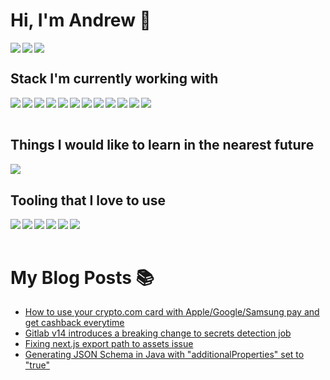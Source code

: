# Hi, I'm Andrew 👋
<img align="left" src="https://github-readme-stats.vercel.app/api?username=azakordonets&count_private=true&layout=compact&show_icons=true&title_color=ffffff&icon_color=34abeb&text_color=daf7dc&bg_color=151515"/>
<img align="left" src="https://github-readme-stats.vercel.app/api/wakatime?username=biercoff&layout=compact&show_icons=true&title_color=ffffff&icon_color=34abeb&text_color=daf7dc&bg_color=151515"/>
<img src="https://github-readme-stats.vercel.app/api/top-langs/?username=anuraghazra&langs_count=8&show_icons=true&title_color=ffffff&icon_color=34abeb&text_color=daf7dc&bg_color=151515"/> 

## Stack I'm currently working with
<img align="left" src="https://img.shields.io/badge/AWS-%23FF9900.svg?style=for-the-badge&logo=amazon-aws&logoColor=white"/>
<img align="left" src="https://img.shields.io/badge/django-%23092E20.svg?style=for-the-badge&logo=django&logoColor=white"/>
<img align="left" src="https://img.shields.io/badge/NPM-%23000000.svg?style=for-the-badge&logo=npm&logoColor=white"/>
<img align="left" src="https://img.shields.io/badge/node.js-6DA55F?style=for-the-badge&logo=node.js&logoColor=white"/>
<img align="left" src="https://img.shields.io/badge/python-3670A0?style=for-the-badge&logo=python&logoColor=ffdd54"/>
<img align="left" src="https://img.shields.io/badge/java-%23ED8B00.svg?style=for-the-badge&logo=java&logoColor=white"/>
<img align="left" src="https://img.shields.io/badge/go-%2300ADD8.svg?style=for-the-badge&logo=go&logoColor=white"/>
<img align="left" src="https://img.shields.io/badge/typescript-%23007ACC.svg?style=for-the-badge&logo=typescript&logoColor=white"/>
<img align="left" src="https://img.shields.io/badge/gitlab%20ci-%23181717.svg?style=for-the-badge&logo=gitlab&logoColor=white"/>
<img align="left" src="https://img.shields.io/badge/-jest-%23C21325?style=for-the-badge&logo=jest&logoColor=white"/>
<img align="left" src="https://img.shields.io/badge/-cypress-%23E5E5E5?style=for-the-badge&logo=cypress&logoColor=058a5e"/>
<img align="left" src="https://img.shields.io/badge/datadog-%23632CA6.svg?style=for-the-badge&logo=datadog&logoColor=white"/>
<br/>
<br/>

## Things I would like to learn in the nearest future
<img align="left" src="https://img.shields.io/badge/rust-%23000000.svg?style=for-the-badge&logo=rust&logoColor=white"/>
<br/>

## Tooling that I love to use
<img align="left" src="https://img.shields.io/badge/GoLand-0f0f0f?&style=for-the-badge&logo=goland&logoColor=white"/>
<img align="left" src="https://img.shields.io/badge/IntelliJIDEA-000000.svg?style=for-the-badge&logo=intellij-idea&logoColor=white"/>
<img align="left" src="https://img.shields.io/badge/pycharm-143?style=for-the-badge&logo=pycharm&logoColor=black&color=black&labelColor=green"/>
<img align="left" src="https://img.shields.io/badge/webstorm-143?style=for-the-badge&logo=webstorm&logoColor=white&color=black"/>
<img align="left" src="https://img.shields.io/badge/sublime_text-%23575757.svg?style=for-the-badge&logo=sublime-text&logoColor=important"/>
<img align="left" src="https://img.shields.io/badge/Visual%20Studio%20Code-0078d7.svg?style=for-the-badge&logo=visual-studio-code&logoColor=white"/>
<br/>
<br/>

# My Blog Posts 📚
<!-- BLOG-POST-LIST:START -->
- [How to use your crypto.com card with Apple/Google/Samsung pay and get cashback everytime](https://biercoff.com/how-to-add-cryptocom-card-to-apple-pay/)
- [Gitlab v14 introduces a breaking change to secrets detection job](https://biercoff.com/gitlab-v14-introduces-a-breaking-change-to-secrets-detection-templates/)
- [Fixing next.js export path to assets issue](https://biercoff.com/fixing-next-js-export-path-to-assets-issue/)
- [Generating JSON Schema in Java with &quot;additionalProperties&quot; set to &quot;true&quot;](https://biercoff.com/generating-json-schema-in-java-with-additionalproperties-set-to-true/)
<!-- BLOG-POST-LIST:END -->
